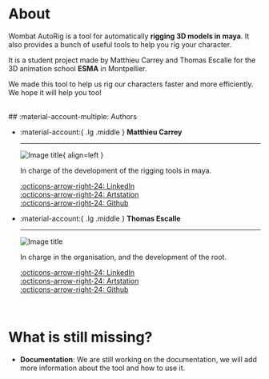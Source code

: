 # About

Wombat AutoRig is a tool for automatically **rigging 3D models in maya**. It also provides a bunch of useful tools to help you rig your character.

It is a student project made by Matthieu Carrey and Thomas Escalle for the 3D animation school **ESMA** in Montpellier.

We made this tool to help us rig our characters faster and more efficiently. We hope it will help you too!



<br>
## :material-account-multiple: Authors

<div class="grid cards" markdown>


-   :material-account:{ .lg .middle } __Matthieu Carrey__

    ---

    ![Image title](https://media.licdn.com/dms/image/v2/D4D03AQF-yFnxzyWUsQ/profile-displayphoto-shrink_800_800/profile-displayphoto-shrink_800_800/0/1725450680067?e=1744848000&v=beta&t=w1PfUGQtcLFbzBpCWpFIM6GNoY4MwiiVukCdHr-Bjtg){ align=left }

    In charge of the development of the rigging tools in maya.
    <br>

    [:octicons-arrow-right-24: LinkedIn](https://www.linkedin.com/in/mathieu-carrey-91531b327/)<br>
    [:octicons-arrow-right-24: Artstation](https://github.com/Calimer01)<br>
    [:octicons-arrow-right-24: Github](https://github.com/Calimer01)


-   :material-account:{ .lg .middle } __Thomas Escalle__

    ---
    ![Image title](https://media.licdn.com/dms/image/v2/C5603AQErgMxAIoP7Ig/profile-displayphoto-shrink_800_800/profile-displayphoto-shrink_800_800/0/1651319039698?e=1744848000&v=beta&t=EUCbvfRBa0x6agKfk8UCIhkJwFfScS4FfEB6ElHNlW8)
    <br>
    
    In charge in the organisation, and the development of the root.

    [:octicons-arrow-right-24: LinkedIn](https://www.linkedin.com/in/thomas-escalle-3b35a3239/)<br>
    [:octicons-arrow-right-24: Artstation](https://www.artstation.com/thomasesc)<br>
    [:octicons-arrow-right-24: Github](https://github.com/ThomasEscalle)

</div>

<br>

# What is still missing?

- **Documentation**: We are still working on the documentation, we will add more information about the tool and how to use it.

